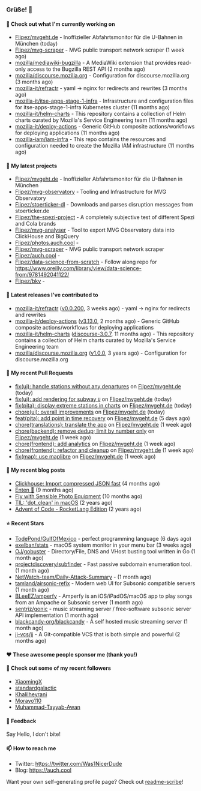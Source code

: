 ### Grüße! 👋

#### 👷 Check out what I'm currently working on

- [Flipez/mvgeht.de](https://github.com/Flipez/mvgeht.de) - Inoffizieller Abfahrtsmonitor für die U-Bahnen in München (today)
- [Flipez/mvg-scraper](https://github.com/Flipez/mvg-scraper) - MVG public transport network scraper (1 week ago)
- [mozilla/mediawiki-bugzilla](https://github.com/mozilla/mediawiki-bugzilla) - A MediaWiki extension that provides read-only access to the Bugzilla REST API (2 months ago)
- [mozilla/discourse.mozilla.org](https://github.com/mozilla/discourse.mozilla.org) - Configuration for discourse.mozilla.org (3 months ago)
- [mozilla-it/refractr](https://github.com/mozilla-it/refractr) - yaml -&gt; nginx for redirects and rewrites (3 months ago)
- [mozilla-it/itse-apps-stage-1-infra](https://github.com/mozilla-it/itse-apps-stage-1-infra) - Infrastructure and configuration files for itse-apps-stage-1-infra Kubernetes cluster (11 months ago)
- [mozilla-it/helm-charts](https://github.com/mozilla-it/helm-charts) - This repository contains a collection of Helm charts curated by Mozilla&#39;s Service Engineering team (11 months ago)
- [mozilla-it/deploy-actions](https://github.com/mozilla-it/deploy-actions) - Generic GitHub composite actions/workflows for deploying applications (11 months ago)
- [mozilla-iam/iam-infra](https://github.com/mozilla-iam/iam-infra) - This repo contains the resources and configuration needed to create the Mozilla IAM infrastructure (11 months ago)

#### 🌱 My latest projects

- [Flipez/mvgeht.de](https://github.com/Flipez/mvgeht.de) - Inoffizieller Abfahrtsmonitor für die U-Bahnen in München
- [Flipez/mvg-observatory](https://github.com/Flipez/mvg-observatory) - Tooling and Infrastructure for MVG Observatory
- [Flipez/stoerticker-dl](https://github.com/Flipez/stoerticker-dl) - Downloads and parses disruption messages from stoerticker.de
- [Flipez/the-spezi-project](https://github.com/Flipez/the-spezi-project) - A completely subjective test of different Spezi and Cola brands
- [Flipez/mvg-analyser](https://github.com/Flipez/mvg-analyser) - Tool to export MVG Observatory data into ClickHouse and BigQuery
- [Flipez/photos.auch.cool](https://github.com/Flipez/photos.auch.cool) - 
- [Flipez/mvg-scraper](https://github.com/Flipez/mvg-scraper) - MVG public transport network scraper
- [Flipez/auch.cool](https://github.com/Flipez/auch.cool) - 
- [Flipez/data-science-from-scratch](https://github.com/Flipez/data-science-from-scratch) - Follow along repo for https://www.oreilly.com/library/view/data-science-from/9781492041122/
- [Flipez/bkv](https://github.com/Flipez/bkv) - 


#### 🔭 Latest releases I've contributed to

- [mozilla-it/refractr](https://github.com/mozilla-it/refractr) ([v0.0.200](https://github.com/mozilla-it/refractr/releases/tag/v0.0.200), 3 weeks ago) - yaml -&gt; nginx for redirects and rewrites
- [mozilla-it/deploy-actions](https://github.com/mozilla-it/deploy-actions) ([v3.13.0](https://github.com/mozilla-it/deploy-actions/releases/tag/v3.13.0), 2 months ago) - Generic GitHub composite actions/workflows for deploying applications
- [mozilla-it/helm-charts](https://github.com/mozilla-it/helm-charts) ([discourse-3.0.7](https://github.com/mozilla-it/helm-charts/releases/tag/discourse-3.0.7), 11 months ago) - This repository contains a collection of Helm charts curated by Mozilla&#39;s Service Engineering team
- [mozilla/discourse.mozilla.org](https://github.com/mozilla/discourse.mozilla.org) ([v1.0.0](https://github.com/mozilla/discourse.mozilla.org/releases/tag/v1.0.0), 3 years ago) - Configuration for discourse.mozilla.org

#### 🔨 My recent Pull Requests

- [fix(ui): handle stations without any departures](https://github.com/Flipez/mvgeht.de/pull/29) on [Flipez/mvgeht.de](https://github.com/Flipez/mvgeht.de) (today)
- [fix(ui): add rendering for subway `U`](https://github.com/Flipez/mvgeht.de/pull/28) on [Flipez/mvgeht.de](https://github.com/Flipez/mvgeht.de) (today)
- [fix(pita): display extreme stations in charts](https://github.com/Flipez/mvgeht.de/pull/27) on [Flipez/mvgeht.de](https://github.com/Flipez/mvgeht.de) (today)
- [chore(ui): overall improvements](https://github.com/Flipez/mvgeht.de/pull/26) on [Flipez/mvgeht.de](https://github.com/Flipez/mvgeht.de) (today)
- [feat(pita): add point in time recovery](https://github.com/Flipez/mvgeht.de/pull/15) on [Flipez/mvgeht.de](https://github.com/Flipez/mvgeht.de) (5 days ago)
- [chore(translations): translate the app](https://github.com/Flipez/mvgeht.de/pull/14) on [Flipez/mvgeht.de](https://github.com/Flipez/mvgeht.de) (1 week ago)
- [chore(backend): remove dedup; limit by number only](https://github.com/Flipez/mvgeht.de/pull/13) on [Flipez/mvgeht.de](https://github.com/Flipez/mvgeht.de) (1 week ago)
- [chore(frontend): add analytics](https://github.com/Flipez/mvgeht.de/pull/12) on [Flipez/mvgeht.de](https://github.com/Flipez/mvgeht.de) (1 week ago)
- [chore(frontend): refactor and cleanup](https://github.com/Flipez/mvgeht.de/pull/11) on [Flipez/mvgeht.de](https://github.com/Flipez/mvgeht.de) (1 week ago)
- [fix(map): use maplibre](https://github.com/Flipez/mvgeht.de/pull/10) on [Flipez/mvgeht.de](https://github.com/Flipez/mvgeht.de) (1 week ago)

#### 📜 My recent blog posts

- [Clickhouse: Import compressed JSON fast](https://auch.cool/posts/2024/zstd-json-clickhouse-import/) (4 months ago)
- [Enten 🦆](https://auch.cool/enten/) (9 months ago)
- [Fly with Sensible Photo Equipment](https://auch.cool/posts/2024/sensible-equipment/) (10 months ago)
- [TIL: &#39;dot_clean&#39; in macOS](https://auch.cool/posts/2023/til-dot-clean/) (2 years ago)
- [Advent of Code - RocketLang Edition](https://auch.cool/posts/2022/aoc-day-1/) (2 years ago)

#### ⭐ Recent Stars

- [TodePond/GulfOfMexico](https://github.com/TodePond/GulfOfMexico) - perfect programming language (6 days ago)
- [exelban/stats](https://github.com/exelban/stats) - macOS system monitor in your menu bar (3 weeks ago)
- [OJ/gobuster](https://github.com/OJ/gobuster) - Directory/File, DNS and VHost busting tool written in Go (1 month ago)
- [projectdiscovery/subfinder](https://github.com/projectdiscovery/subfinder) - Fast passive subdomain enumeration tool. (1 month ago)
- [NetWatch-team/Daily-Attack-Summary](https://github.com/NetWatch-team/Daily-Attack-Summary) -  (1 month ago)
- [tamland/airsonic-refix](https://github.com/tamland/airsonic-refix) - Modern web UI for Subsonic compatible servers (1 month ago)
- [BLeeEZ/amperfy](https://github.com/BLeeEZ/amperfy) - Amperfy is an iOS/iPadOS/macOS app to play songs from an Ampache or Subsonic server (1 month ago)
- [sentriz/gonic](https://github.com/sentriz/gonic) - music streaming server / free-software subsonic server API implementation (1 month ago)
- [blackcandy-org/blackcandy](https://github.com/blackcandy-org/blackcandy) - A self hosted music streaming server (1 month ago)
- [jj-vcs/jj](https://github.com/jj-vcs/jj) - A Git-compatible VCS that is both simple and powerful (2 months ago)

#### ❤️ These awesome people sponsor me (thank you!)


#### 👯 Check out some of my recent followers

- [XiaomingX](https://github.com/XiaomingX)
- [standardgalactic](https://github.com/standardgalactic)
- [Khalilheyrani](https://github.com/Khalilheyrani)
- [Morayo110](https://github.com/Morayo110)
- [Muhammad-Tayyab-Awan](https://github.com/Muhammad-Tayyab-Awan)

#### 💬 Feedback

Say Hello, I don't bite!

#### 📫 How to reach me

- Twitter: https://twitter.com/Was1NicerDude
- Blog: https://auch.cool

Want your own self-generating profile page? Check out [readme-scribe](https://github.com/muesli/readme-scribe)!
